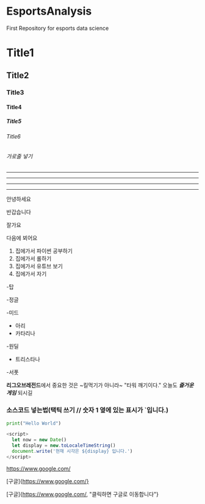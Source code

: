 # EsportsAnalysis
First Repository for esports data science

# Title1
## Title2
### Title3
#### Title4
##### Title5
###### Title6
###### 가로줄 넣기
---
- - - -
****
* * *


안녕하세요

반갑습니다

잘가요

다음에 뵈어요

1. 집에가서 파이썬 공부하기
2. 집에가서 롤하기
3. 집에가서 유튜브 보기
4. 집에가서 자기

-탑

-정글

-미드
  - 아리
  - 카타리나

-원딜

  - 트리스타나
  
-서폿

**리그오브레전드**에서 중요한 것은 ~킬먹기가 아니라~ "타워 깨기이다."
오늘도 ***즐거운 게임*** 되시길

### 소스코드 넣는법(택틱 쓰기 // 숫자 1 옆에 있는 표시가 `입니다.)

```python
print("Hello World")
```

```javascript
<script>
  let now = new Date()
  let display = new.toLocaleTimeString()
  document.write('현재 시각은 ${display} 입니다.')
</script>
```

<https://www.google.com/>

[구글]{https://www.google.com/}

[구글]{https://www.google.com/, "클릭하면 구글로 이동합니다"}
